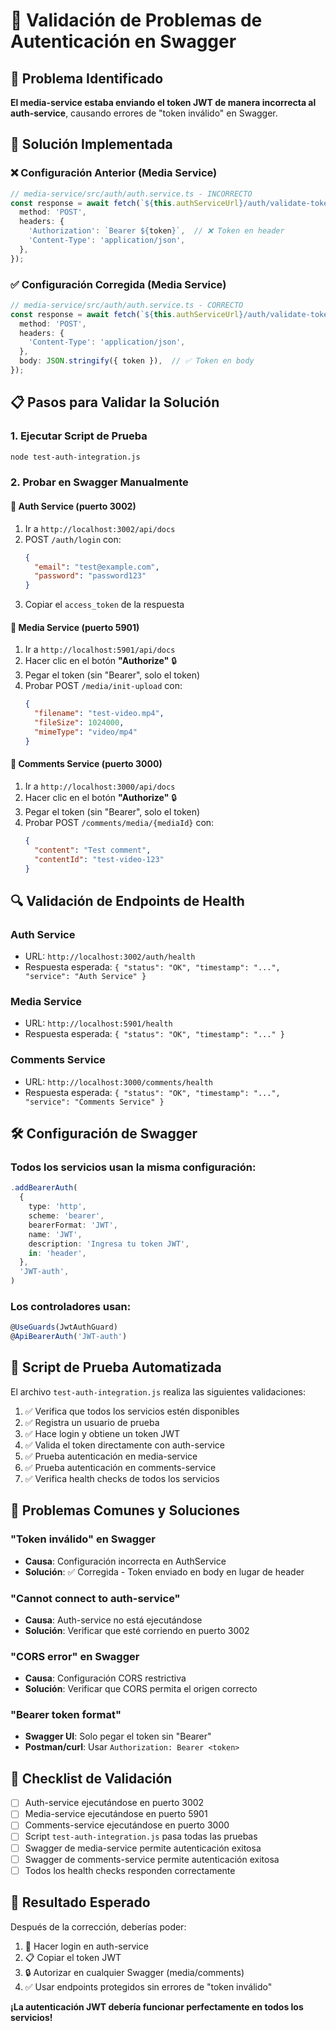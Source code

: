 # 🐞 Validación de Problemas de Autenticación en Swagger

## 🎯 Problema Identificado

**El media-service estaba enviando el token JWT de manera incorrecta al auth-service**, causando errores de "token inválido" en Swagger.

## 🔧 Solución Implementada

### ❌ Configuración Anterior (Media Service)
```typescript
// media-service/src/auth/auth.service.ts - INCORRECTO
const response = await fetch(`${this.authServiceUrl}/auth/validate-token`, {
  method: 'POST',
  headers: {
    'Authorization': `Bearer ${token}`,  // ❌ Token en header
    'Content-Type': 'application/json',
  },
});
```

### ✅ Configuración Corregida (Media Service)
```typescript
// media-service/src/auth/auth.service.ts - CORRECTO
const response = await fetch(`${this.authServiceUrl}/auth/validate-token`, {
  method: 'POST',
  headers: {
    'Content-Type': 'application/json',
  },
  body: JSON.stringify({ token }),  // ✅ Token en body
});
```

## 📋 Pasos para Validar la Solución

### 1. Ejecutar Script de Prueba
```bash
node test-auth-integration.js
```

### 2. Probar en Swagger Manualmente

#### 🔐 Auth Service (puerto 3002)
1. Ir a `http://localhost:3002/api/docs`
2. POST `/auth/login` con:
   ```json
   {
     "email": "test@example.com",
     "password": "password123"
   }
   ```
3. Copiar el `access_token` de la respuesta

#### 📁 Media Service (puerto 5901)
1. Ir a `http://localhost:5901/api/docs`
2. Hacer clic en el botón **"Authorize"** 🔒
3. Pegar el token (sin "Bearer", solo el token)
4. Probar POST `/media/init-upload` con:
   ```json
   {
     "filename": "test-video.mp4",
     "fileSize": 1024000,
     "mimeType": "video/mp4"
   }
   ```

#### 💬 Comments Service (puerto 3000)
1. Ir a `http://localhost:3000/api/docs`
2. Hacer clic en el botón **"Authorize"** 🔒
3. Pegar el token (sin "Bearer", solo el token)
4. Probar POST `/comments/media/{mediaId}` con:
   ```json
   {
     "content": "Test comment",
     "contentId": "test-video-123"
   }
   ```

## 🔍 Validación de Endpoints de Health

### Auth Service
- URL: `http://localhost:3002/auth/health`
- Respuesta esperada: `{ "status": "OK", "timestamp": "...", "service": "Auth Service" }`

### Media Service  
- URL: `http://localhost:5901/health`
- Respuesta esperada: `{ "status": "OK", "timestamp": "..." }`

### Comments Service
- URL: `http://localhost:3000/comments/health`
- Respuesta esperada: `{ "status": "OK", "timestamp": "...", "service": "Comments Service" }`

## 🛠️ Configuración de Swagger

### Todos los servicios usan la misma configuración:
```typescript
.addBearerAuth(
  {
    type: 'http',
    scheme: 'bearer',
    bearerFormat: 'JWT',
    name: 'JWT',
    description: 'Ingresa tu token JWT',
    in: 'header',
  },
  'JWT-auth',
)
```

### Los controladores usan:
```typescript
@UseGuards(JwtAuthGuard)
@ApiBearerAuth('JWT-auth')
```

## 🧪 Script de Prueba Automatizada

El archivo `test-auth-integration.js` realiza las siguientes validaciones:

1. ✅ Verifica que todos los servicios estén disponibles
2. ✅ Registra un usuario de prueba
3. ✅ Hace login y obtiene un token JWT
4. ✅ Valida el token directamente con auth-service
5. ✅ Prueba autenticación en media-service
6. ✅ Prueba autenticación en comments-service
7. ✅ Verifica health checks de todos los servicios

## 🚨 Problemas Comunes y Soluciones

### "Token inválido" en Swagger
- **Causa**: Configuración incorrecta en AuthService
- **Solución**: ✅ Corregida - Token enviado en body en lugar de header

### "Cannot connect to auth-service"  
- **Causa**: Auth-service no está ejecutándose
- **Solución**: Verificar que esté corriendo en puerto 3002

### "CORS error" en Swagger
- **Causa**: Configuración CORS restrictiva
- **Solución**: Verificar que CORS permita el origen correcto

### "Bearer token format"
- **Swagger UI**: Solo pegar el token sin "Bearer"
- **Postman/curl**: Usar `Authorization: Bearer <token>`

## 📝 Checklist de Validación

- [ ] Auth-service ejecutándose en puerto 3002
- [ ] Media-service ejecutándose en puerto 5901  
- [ ] Comments-service ejecutándose en puerto 3000
- [ ] Script `test-auth-integration.js` pasa todas las pruebas
- [ ] Swagger de media-service permite autenticación exitosa
- [ ] Swagger de comments-service permite autenticación exitosa
- [ ] Todos los health checks responden correctamente

## 🎉 Resultado Esperado

Después de la corrección, deberías poder:

1. 🔐 Hacer login en auth-service
2. 📋 Copiar el token JWT
3. 🔒 Autorizar en cualquier Swagger (media/comments)
4. ✅ Usar endpoints protegidos sin errores de "token inválido"

**¡La autenticación JWT debería funcionar perfectamente en todos los servicios!** 